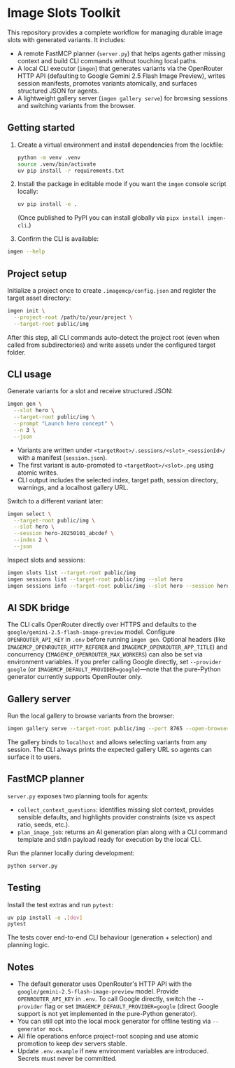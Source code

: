 # Image Slots Toolkit

This repository provides a complete workflow for managing durable image slots with generated variants. It includes:

- A remote FastMCP planner (`server.py`) that helps agents gather missing context and build CLI commands without touching local paths.
- A local CLI executor (`imgen`) that generates variants via the OpenRouter HTTP API (defaulting to Google Gemini 2.5 Flash Image Preview), writes session manifests, promotes variants atomically, and surfaces structured JSON for agents.
- A lightweight gallery server (`imgen gallery serve`) for browsing sessions and switching variants from the browser.

## Getting started

1. Create a virtual environment and install dependencies from the lockfile:

   ```bash
   python -m venv .venv
   source .venv/bin/activate
   uv pip install -r requirements.txt
   ```

2. Install the package in editable mode if you want the `imgen` console script locally:

   ```bash
   uv pip install -e .
   ```

   (Once published to PyPI you can install globally via `pipx install imgen-cli`.)

3. Confirm the CLI is available:

```bash
imgen --help
```

## Project setup

Initialize a project once to create `.imagemcp/config.json` and register the target asset directory:

```bash
imgen init \
  --project-root /path/to/your/project \
  --target-root public/img
```

After this step, all CLI commands auto-detect the project root (even when called from subdirectories) and write assets under the configured target folder.

## CLI usage

Generate variants for a slot and receive structured JSON:

```bash
imgen gen \
  --slot hero \
  --target-root public/img \
  --prompt "Launch hero concept" \
  --n 3 \
  --json
```

- Variants are written under `<targetRoot>/.sessions/<slot>_<sessionId>/` with a manifest (`session.json`).
- The first variant is auto-promoted to `<targetRoot>/<slot>.png` using atomic writes.
- CLI output includes the selected index, target path, session directory, warnings, and a localhost gallery URL.

Switch to a different variant later:

```bash
imgen select \
  --target-root public/img \
  --slot hero \
  --session hero-20250101_abcdef \
  --index 2 \
  --json
```

Inspect slots and sessions:

```bash
imgen slots list --target-root public/img
imgen sessions list --target-root public/img --slot hero
imgen sessions info --target-root public/img --slot hero --session hero-20250101_abcdef
```

## AI SDK bridge

The CLI calls OpenRouter directly over HTTPS and defaults to the `google/gemini-2.5-flash-image-preview` model. Configure `OPENROUTER_API_KEY` in `.env` before running `imgen gen`. Optional headers (like `IMAGEMCP_OPENROUTER_HTTP_REFERER` and `IMAGEMCP_OPENROUTER_APP_TITLE`) and concurrency (`IMAGEMCP_OPENROUTER_MAX_WORKERS`) can also be set via environment variables. If you prefer calling Google directly, set `--provider google` (or `IMAGEMCP_DEFAULT_PROVIDER=google`)—note that the pure-Python generator currently supports OpenRouter only.

## Gallery server

Run the local gallery to browse variants from the browser:

```bash
imgen gallery serve --target-root public/img --port 8765 --open-browser
```

The gallery binds to `localhost` and allows selecting variants from any session. The CLI always prints the expected gallery URL so agents can surface it to users.

## FastMCP planner

`server.py` exposes two planning tools for agents:

- `collect_context_questions`: identifies missing slot context, provides sensible defaults, and highlights provider constraints (size vs aspect ratio, seeds, etc.).
- `plan_image_job`: returns an AI generation plan along with a CLI command template and stdin payload ready for execution by the local CLI.

Run the planner locally during development:

```bash
python server.py
```

## Testing

Install the test extras and run `pytest`:

```bash
uv pip install -e .[dev]
pytest
```

The tests cover end-to-end CLI behaviour (generation + selection) and planning logic.

## Notes

- The default generator uses OpenRouter's HTTP API with the `google/gemini-2.5-flash-image-preview` model. Provide `OPENROUTER_API_KEY` in `.env`. To call Google directly, switch the `--provider` flag or set `IMAGEMCP_DEFAULT_PROVIDER=google` (direct Google support is not yet implemented in the pure-Python generator).
- You can still opt into the local mock generator for offline testing via `--generator mock`.
- All file operations enforce project-root scoping and use atomic promotion to keep dev servers stable.
- Update `.env.example` if new environment variables are introduced. Secrets must never be committed.
